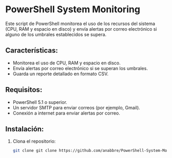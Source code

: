 # PowerShell System Monitoring

Este script de PowerShell monitorea el uso de los recursos del sistema (CPU, RAM y espacio en disco) y envía alertas por correo electrónico si alguno de los umbrales establecidos se supera.

## Características:
- Monitorea el uso de CPU, RAM y espacio en disco.
- Envía alertas por correo electrónico si se superan los umbrales.
- Guarda un reporte detallado en formato CSV.

## Requisitos:
- PowerShell 5.1 o superior.
- Un servidor SMTP para enviar correos (por ejemplo, Gmail).
- Conexión a internet para enviar alertas por correo.

## Instalación:
1. Clona el repositorio:
   ```bash
   git clone git clone https://github.com/anabbre/PowerShell-System-Monitoring.git
